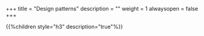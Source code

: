 +++
title = "Design patterns"
description = ""
weight = 1
alwaysopen = false
+++


{{%children style="h3" description="true"%}}